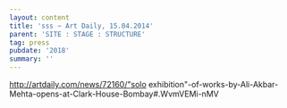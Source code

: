 ```yaml
---
layout: content
title: 'sss ~ Art Daily, 15.04.2014'
parent: 'SITE : STAGE : STRUCTURE'
tag: press
pubdate: '2018'
summary: ''
---
```

http://artdaily.com/news/72160/"solo exhibition"-of-works-by-Ali-Akbar-Mehta-opens-at-Clark-House-Bombay#.WvmVEMi-nMV

